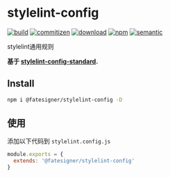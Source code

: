 ﻿# stylelint-config

[![build][build-image]][build-url]
[![commitizen][commitizen-image]][commitizen-url]
[![download][download-image]][download-url]
[![npm][npm-image]][npm-url]
[![semantic][semantic-image]][semantic-url]

[build-image]: https://travis-ci.com/fatesigner/stylelint-config.svg?color=green&branch=master
[build-url]: https://travis-ci.com/fatesigner/stylelint-config
[commitizen-image]: https://img.shields.io/badge/commitizen-friendly-green.svg
[commitizen-url]: http://commitizen.github.io/cz-cli/
[download-image]: https://img.shields.io/npm/dw/@fatesigner/stylelint-config.svg?color=yellowgreen
[download-url]: https://npmjs.com/package/@fatesigner/stylelint-config
[npm-image]: https://img.shields.io/npm/v/@fatesigner/stylelint-config.svg?color=blue&logo=npm
[npm-url]: https://npmjs.com/package/@fatesigner/stylelint-config
[semantic-image]: https://img.shields.io/badge/%20%20%F0%9F%93%A6%F0%9F%9A%80-semantic--release-e10079.svg?style=flat-square
[semantic-url]: https://opensource.org/licenses/MIT

stylelint通用规则

**基于 [stylelint-config-standard](https://github.com/stylelint/stylelint-config-standard).**

## Install
```bash
npm i @fatesigner/stylelint-config -D
```

## 使用
添加以下代码到 `stylelint.config.js`
```javascript
module.exports = {
  extends: '@fatesigner/stylelint-config'
}
```

